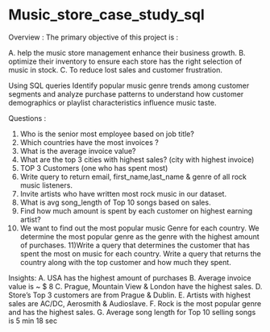# Music_store_case_study_sql

Overview : 
The primary objective of this project is :

A. help the music store management enhance their business growth.
B. optimize their inventory to ensure each store has the right selection of music in stock.
C. To reduce lost sales and customer frustration.

Using SQL queries  Identify popular music genre trends among customer segments and analyze purchase patterns to understand how customer demographics or playlist characteristics influence music taste.

Questions : 
1) Who is the senior most employee based on job title?
2) Which countries have the most invoices ?
3) What is the average invoice value?
4) What are the top 3 cities with highest sales? (city with highest invoice)
5) TOP 3 Customers (one who has spent most)
6) Write query to return email, first_name,last_name & genre of all rock music listeners.
7) Invite artists who have written most rock music in our dataset.
8) What is avg song_length of Top 10 songs based on sales.
9) Find how much amount is spent by each customer on highest earning artist?
10) We want to find out the most popular music Genre for each country. 
We determine the most popular genre as the genre with the highest amount of purchases.
11)Write a query that determines the customer that has spent the most on music for each country. 
Write a query that returns the country along with the top customer and how much they spent.

Insights:
A. USA has the highest amount of purchases
B. Average invoice value is ~ $ 8
C. Prague, Mountain View & London have the highest sales.
D. Store’s Top 3 customers are from Prague & Dublin.
E. Artists with highest sales are AC/DC, Aerosmith & Audioslave.
F. Rock is the most popular genre and has the highest sales.
G. Average song length for Top 10 selling songs is 5 min 18 sec





